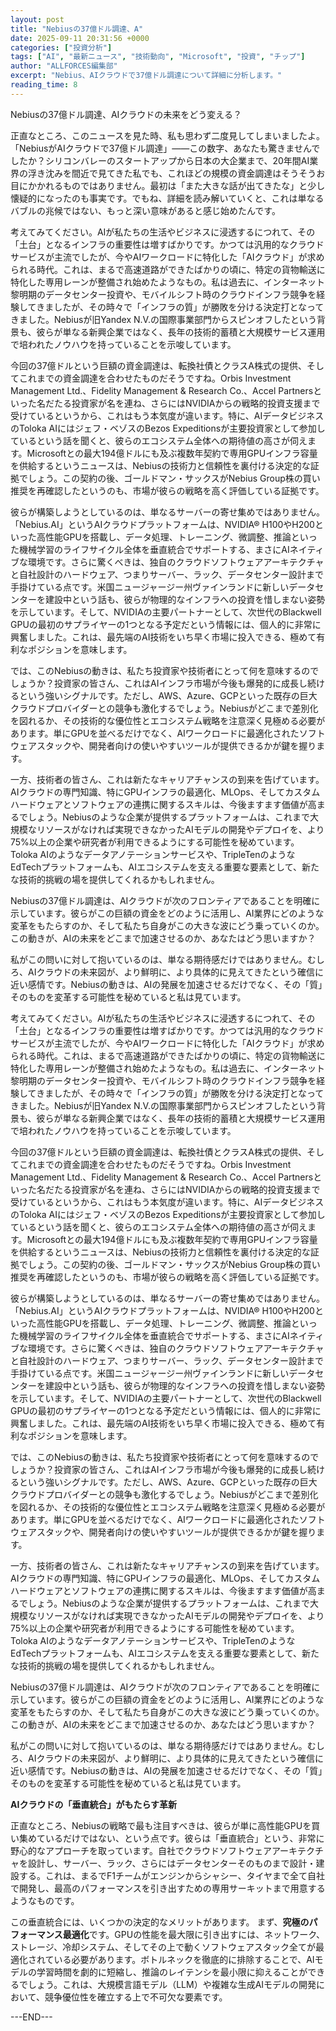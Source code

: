 ```yaml
---
layout: post
title: "Nebiusの37億ドル調達、A"
date: 2025-09-11 20:31:56 +0000
categories: ["投資分析"]
tags: ["AI", "最新ニュース", "技術動向", "Microsoft", "投資", "チップ"]
author: "ALLFORCES編集部"
excerpt: "Nebius、AIクラウドで37億ドル調達について詳細に分析します。"
reading_time: 8
---
```


Nebiusの37億ドル調達、AIクラウドの未来をどう変える？

正直なところ、このニュースを見た時、私も思わず二度見してしまいましたよ。「NebiusがAIクラウドで37億ドル調達」――この数字、あなたも驚きませんでしたか？シリコンバレーのスタートアップから日本の大企業まで、20年間AI業界の浮き沈みを間近で見てきた私でも、これほどの規模の資金調達はそうそうお目にかかれるものではありません。最初は「また大きな話が出てきたな」と少し懐疑的になったのも事実です。でもね、詳細を読み解いていくと、これは単なるバブルの兆候ではない、もっと深い意味があると感じ始めたんです。

考えてみてください。AIが私たちの生活やビジネスに浸透するにつれて、その「土台」となるインフラの重要性は増すばかりです。かつては汎用的なクラウドサービスが主流でしたが、今やAIワークロードに特化した「AIクラウド」が求められる時代。これは、まるで高速道路ができたばかりの頃に、特定の貨物輸送に特化した専用レーンが整備され始めたようなもの。私は過去に、インターネット黎明期のデータセンター投資や、モバイルシフト時のクラウドインフラ競争を経験してきましたが、その時々で「インフラの質」が勝敗を分ける決定打となってきました。Nebiusが旧Yandex N.V.の国際事業部門からスピンオフしたという背景も、彼らが単なる新興企業ではなく、長年の技術的蓄積と大規模サービス運用で培われたノウハウを持っていることを示唆しています。

今回の37億ドルという巨額の資金調達は、転換社債とクラスA株式の提供、そしてこれまでの資金調達を合わせたものだそうですね。Orbis Investment Management Ltd.、Fidelity Management & Research Co.、Accel Partnersといった名だたる投資家が名を連ね、さらにはNVIDIAからの戦略的投資支援まで受けているというから、これはもう本気度が違います。特に、AIデータビジネスのToloka AIにはジェフ・ベゾスのBezos Expeditionsが主要投資家として参加しているという話を聞くと、彼らのエコシステム全体への期待値の高さが伺えます。Microsoftとの最大194億ドルにも及ぶ複数年契約で専用GPUインフラ容量を供給するというニュースは、Nebiusの技術力と信頼性を裏付ける決定的な証拠でしょう。この契約の後、ゴールドマン・サックスがNebius Group株の買い推奨を再確認したというのも、市場が彼らの戦略を高く評価している証拠です。

彼らが構築しようとしているのは、単なるサーバーの寄せ集めではありません。「Nebius.AI」というAIクラウドプラットフォームは、NVIDIA® H100やH200といった高性能GPUを搭載し、データ処理、トレーニング、微調整、推論といった機械学習のライフサイクル全体を垂直統合でサポートする、まさにAIネイティブな環境です。さらに驚くべきは、独自のクラウドソフトウェアアーキテクチャと自社設計のハードウェア、つまりサーバー、ラック、データセンター設計まで手掛けている点です。米国ニュージャージー州ヴァインランドに新しいデータセンターを建設中という話も、彼らが物理的なインフラへの投資を惜しまない姿勢を示しています。そして、NVIDIAの主要パートナーとして、次世代のBlackwell GPUの最初のサプライヤーの1つとなる予定だという情報には、個人的に非常に興奮しました。これは、最先端のAI技術をいち早く市場に投入できる、極めて有利なポジションを意味します。

では、このNebiusの動きは、私たち投資家や技術者にとって何を意味するのでしょうか？投資家の皆さん、これはAIインフラ市場が今後も爆発的に成長し続けるという強いシグナルです。ただし、AWS、Azure、GCPといった既存の巨大クラウドプロバイダーとの競争も激化するでしょう。Nebiusがどこまで差別化を図れるか、その技術的な優位性とエコシステム戦略を注意深く見極める必要があります。単にGPUを並べるだけでなく、AIワークロードに最適化されたソフトウェアスタックや、開発者向けの使いやすいツールが提供できるかが鍵を握ります。

一方、技術者の皆さん、これは新たなキャリアチャンスの到来を告げています。AIクラウドの専門知識、特にGPUインフラの最適化、MLOps、そしてカスタムハードウェアとソフトウェアの連携に関するスキルは、今後ますます価値が高まるでしょう。Nebiusのような企業が提供するプラットフォームは、これまで大規模なリソースがなければ実現できなかったAIモデルの開発やデプロイを、より75%以上の企業や研究者が利用できるようにする可能性を秘めています。Toloka AIのようなデータアノテーションサービスや、TripleTenのようなEdTechプラットフォームも、AIエコシステムを支える重要な要素として、新たな技術的挑戦の場を提供してくれるかもしれません。

Nebiusの37億ドル調達は、AIクラウドが次のフロンティアであることを明確に示しています。彼らがこの巨額の資金をどのように活用し、AI業界にどのような変革をもたらすのか、そして私たち自身がこの大きな波にどう乗っていくのか。この動きが、AIの未来をどこまで加速させるのか、あなたはどう思いますか？

私がこの問いに対して抱いているのは、単なる期待感だけではありません。むしろ、AIクラウドの未来図が、より鮮明に、より具体的に見えてきたという確信に近い感情です。Nebiusの動きは、AIの発展を加速させるだけでなく、その「質」そのものを変革する可能性を秘めていると私は見ています。

考えてみてください。AIが私たちの生活やビジネスに浸透するにつれて、その「土台」となるインフラの重要性は増すばかりです。かつては汎用的なクラウドサービスが主流でしたが、今やAIワークロードに特化した「AIクラウド」が求められる時代。これは、まるで高速道路ができたばかりの頃に、特定の貨物輸送に特化した専用レーンが整備され始めたようなもの。私は過去に、インターネット黎明期のデータセンター投資や、モバイルシフト時のクラウドインフラ競争を経験してきましたが、その時々で「インフラの質」が勝敗を分ける決定打となってきました。Nebiusが旧Yandex N.V.の国際事業部門からスピンオフしたという背景も、彼らが単なる新興企業ではなく、長年の技術的蓄積と大規模サービス運用で培われたノウハウを持っていることを示唆しています。

今回の37億ドルという巨額の資金調達は、転換社債とクラスA株式の提供、そしてこれまでの資金調達を合わせたものだそうですね。Orbis Investment Management Ltd.、Fidelity Management & Research Co.、Accel Partnersといった名だたる投資家が名を連ね、さらにはNVIDIAからの戦略的投資支援まで受けているというから、これはもう本気度が違います。特に、AIデータビジネスのToloka AIにはジェフ・ベゾスのBezos Expeditionsが主要投資家として参加しているという話を聞くと、彼らのエコシステム全体への期待値の高さが伺えます。Microsoftとの最大194億ドルにも及ぶ複数年契約で専用GPUインフラ容量を供給するというニュースは、Nebiusの技術力と信頼性を裏付ける決定的な証拠でしょう。この契約の後、ゴールドマン・サックスがNebius Group株の買い推奨を再確認したというのも、市場が彼らの戦略を高く評価している証拠です。

彼らが構築しようとしているのは、単なるサーバーの寄せ集めではありません。「Nebius.AI」というAIクラウドプラットフォームは、NVIDIA® H100やH200といった高性能GPUを搭載し、データ処理、トレーニング、微調整、推論といった機械学習のライフサイクル全体を垂直統合でサポートする、まさにAIネイティブな環境です。さらに驚くべきは、独自のクラウドソフトウェアアーキテクチャと自社設計のハードウェア、つまりサーバー、ラック、データセンター設計まで手掛けている点です。米国ニュージャージー州ヴァインランドに新しいデータセンターを建設中という話も、彼らが物理的なインフラへの投資を惜しまない姿勢を示しています。そして、NVIDIAの主要パートナーとして、次世代のBlackwell GPUの最初のサプライヤーの1つとなる予定だという情報には、個人的に非常に興奮しました。これは、最先端のAI技術をいち早く市場に投入できる、極めて有利なポジションを意味します。

では、このNebiusの動きは、私たち投資家や技術者にとって何を意味するのでしょうか？投資家の皆さん、これはAIインフラ市場が今後も爆発的に成長し続けるという強いシグナルです。ただし、AWS、Azure、GCPといった既存の巨大クラウドプロバイダーとの競争も激化するでしょう。Nebiusがどこまで差別化を図れるか、その技術的な優位性とエコシステム戦略を注意深く見極める必要があります。単にGPUを並べるだけでなく、AIワークロードに最適化されたソフトウェアスタックや、開発者向けの使いやすいツールが提供できるかが鍵を握ります。

一方、技術者の皆さん、これは新たなキャリアチャンスの到来を告げています。AIクラウドの専門知識、特にGPUインフラの最適化、MLOps、そしてカスタムハードウェアとソフトウェアの連携に関するスキルは、今後ますます価値が高まるでしょう。Nebiusのような企業が提供するプラットフォームは、これまで大規模なリソースがなければ実現できなかったAIモデルの開発やデプロイを、より75%以上の企業や研究者が利用できるようにする可能性を秘めています。Toloka AIのようなデータアノテーションサービスや、TripleTenのようなEdTechプラットフォームも、AIエコシステムを支える重要な要素として、新たな技術的挑戦の場を提供してくれるかもしれません。

Nebiusの37億ドル調達は、AIクラウドが次のフロンティアであることを明確に示しています。彼らがこの巨額の資金をどのように活用し、AI業界にどのような変革をもたらすのか、そして私たち自身がこの大きな波にどう乗っていくのか。この動きが、AIの未来をどこまで加速させるのか、あなたはどう思いますか？

私がこの問いに対して抱いているのは、単なる期待感だけではありません。むしろ、AIクラウドの未来図が、より鮮明に、より具体的に見えてきたという確信に近い感情です。Nebiusの動きは、AIの発展を加速させるだけでなく、その「質」そのものを変革する可能性を秘めていると私は見ています。

**AIクラウドの「垂直統合」がもたらす革新**

正直なところ、Nebiusの戦略で最も注目すべきは、彼らが単に高性能GPUを買い集めているだけではない、という点です。彼らは「垂直統合」という、非常に野心的なアプローチを取っています。自社でクラウドソフトウェアアーキテクチャを設計し、サーバー、ラック、さらにはデータセンターそのものまで設計・建設する。これは、まるでF1チームがエンジンからシャシー、タイヤまで全て自社で開発し、最高のパフォーマンスを引き出すための専用サーキットまで用意するようなものです。

この垂直統合には、いくつかの決定的なメリットがあります。
まず、**究極のパフォーマンス最適化**です。GPUの性能を最大限に引き出すには、ネットワーク、ストレージ、冷却システム、そしてその上で動くソフトウェアスタック全てが最適化されている必要があります。ボトルネックを徹底的に排除することで、AIモデルの学習時間を劇的に短縮し、推論のレイテンシを最小限に抑えることができるでしょう。これは、大規模言語モデル（LLM）や複雑な生成AIモデルの開発において、競争優位性を確立する上で不可欠な要素です。

---END---